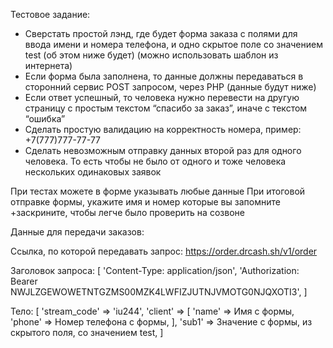Тестовое задание:
- Сверстать простой лэнд, где будет форма заказа с полями для ввода имени и номера телефона, и одно скрытое поле со значением test (об этом ниже будет)
(можно использовать шаблон из интернета)
- Если форма была заполнена, то данные должны передаваться в сторонний сервис POST запросом, через PHP (данные будут ниже)
- Если ответ успешный, то человека нужно перевести на другую страницу с простым текстом “спасибо за заказ”, иначе с текстом “ошибка”
- Сделать простую валидацию на корректность номера, пример: +7(777)777-77-77
- Сделать невозможным отправку данных второй раз для одного человека. То есть чтобы не было от одного и тоже человека нескольких одинаковых заявок

При тестах можете в форме указывать любые данные
При итоговой отправке формы, укажите имя и номер которые вы запомните +заскрините, чтобы легче было проверить на созвоне

Данные для передачи заказов:

Ссылка, по которой передавать запрос:
https://order.drcash.sh/v1/order

Заголовок запроса:
[
    'Content-Type: application/json',
    'Authorization: Bearer     NWJLZGEWOWETNTGZMS00MZK4LWFIZJUTNJVMOTG0NJQXOTI3',
]

Тело:
[
    'stream_code'   => 'iu244',
    'client'        => [
        'name'      => Имя с формы,
        'phone'     => Номер телефона с формы,
    ],
    'sub1'      => Значение с формы, из скрытого поля,     со значением test,
]